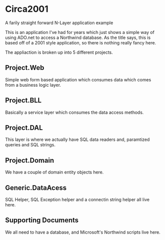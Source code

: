 # Circa2001
A farily straight forward N-Layer application example

This is an application I've had for years which just shows a simple way of using ADO.net to access a Northwind database.
As the title says, this is based off of a 2001 style application, so there is nothing really fancy here. 

The appliaction is broken up into 5 different projects. 

## Project.Web

Simple web form based application which consumes data which comes from a business logic layer. 

## Project.BLL

Basically a service layer which consumes the data access methods. 

## Project.DAL

This layer is where we actually have SQL data readers and, paramtized queries and SQL strings. 

## Project.Domain

We have a couple of domain entity objects here. 

## Generic.DataAcess

SQL Helper, SQL Exception helper and a connectin string helper all live here. 

## Supporting Documents

We all need to have a database, and Microsoft's Northwind scripts live here. 
